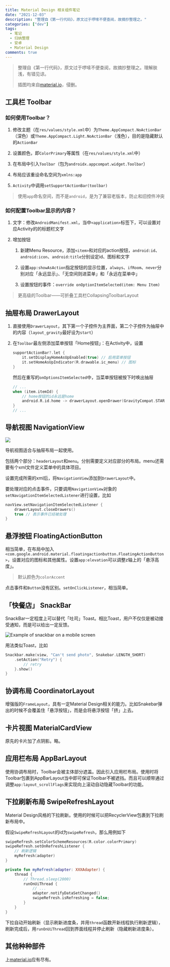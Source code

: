```yaml
---
title: Material Design 相关组件笔记
date: "2021-12-03"
description: "整理自《第一行代码》，原文过于啰嗦不便查阅，故摘抄整理之。"
categories: ["dev"]
tags:
  - 笔记
  - 归纳整理
  - 安卓
  - Material Design
comments: true
---
```


> 整理自《第一行代码》，原文过于啰嗦不便查阅，故摘抄整理之。理解肤浅，有错见谅。
> 
> 插图均来自[material.io](material.io)，侵删。

## 工具栏 Toolbar

### 如何使用Toolbar？

1. 修改主题（在`res/values/style.xml`中）为`Theme.AppCompact.NoActionBar`（深色）或`Theme.AppCompact.Light.NoActionBar`（浅色），目的是隐藏默认的`ActionBar`

2. 设置颜色，即`ColorPrimary`等属性（在`res/values/style.xml`中）

3. 在布局中引入`Toolbar`（包为`androidx.appcompat.widget.Toolbar`）

4. 布局应该重设命名空间为`xmlns:app`

5. `Activity`中调用`setSupportActionBar(toolbar)`

> 使用`app`命名空间，而不是`android`，是为了兼容老版本，防止和旧控件冲突

### 如何配置Toolbar显示的内容？

1. 文字：修改`AndroidManifest.xml`，当中`<application>`标签下，可以设置对应Activity的的标题栏文字

2. 增加按钮
   
   1. 新建Menu Resource，添加`<item>`和对应的action按钮，`android:id`、`android:icon`、`android:title`分别设定id、图标和文字
   
   2. 设置`app:showAsAction`指定按钮的显示位置，`always`、`ifRoom`、`never`分别对应「永远显示」、「无空间则进菜单」和「永远在菜单中」
   
   3. 设置按钮的事件：`override onOptionItemSelected(item: Menu Item)`

> 更高级的Toolbar——可折叠工具栏CollapsingToolbarLayout

## 抽屉布局 DrawerLayout

1. 直接使用`DrawerLayout`，其下第一个子控件为主界面，第二个子控件为抽屉中的内容（`layout_gravity`最好设为`start`）

2. 在`Toolbar`最左侧添加菜单按钮「Home按钮」：在Activity中，设置
   
   ```kotlin
   supportActionBar?.let {
       it.setDisplayHomeAsUpEnabled(true) // 启用菜单按钮
       it.setHomeAsUpIndicator(R.drawable.ic_menu) // 图标
   }
   ```
   
   然后在重写的`onOptionsItemSelected`中，当菜单按钮被按下时唤出抽屉
   
   ```kotlin
   // ...
   when (item.itemId) {
       // home按钮的id永远是home
       android.R.id.home -> drawerLayout.openDrawer(GravityCompat.START)
   }
   // ...
   ```

## 导航视图 NavigationView

![](https://lh3.googleusercontent.com/W4QDMYeNtcm37g2JfKKj5lv8rJ6KGLb9vZdYUNEpjixpHDjjQ_hPrwnj5Ruo1ZYHyukHLRQCtXrzQV6gLzRSNE-w60QYjFcUZZ_2=w1064-v0)

导航视图适合与抽屉布局一起使用。

包括两个部分：`headerLayout`和`menu`。分别需要定义对应部分的布局。menu还需要有个xml文件定义菜单中的具体项目。

设置完成所需的xml后，将`NavigationView`添加到`DrawerLayout`中。

要处理对应的点击事件，只要调用`NavigationView`对象的`setNavigationItemSelectedListener`进行设置，比如

```kotlin
navView.setNavigationItemSelectedListener {
    drawerLayout.closeDrawers()
    true // 表示事件已经被处理
}
```

## 悬浮按钮 FloatingActionButton

相当简单，在布局中加入`<com.google.android.material.floatingactionbutton.FloatingActionButton>`，设置对应的图标和其他属性。设置`app:elevation`可以调整z轴上的「悬浮高度」。

> 默认颜色为`colorAccent`

点击事件和`Button`没有区别。`setOnClickListener`，相当简单。

## 「快餐店」 SnackBar

SnackBar一定程度上可以替代「吐司」Toast。相比Toast，用户不仅仅是被动接受通知，而是可以给出一定反馈。

![Example of snackbar on a mobile screen](https://lh3.googleusercontent.com/-osHhhWWYPzLb8UmhUU1pmmd2q-bUj1vU8raFKcPtAxDPMdRlGixw31rhd1EcOiW6guvgFZAflH7rFF1b-D45Pk-SFmPGiBg9BpazQ=w1064-v0)

用法类似Toast，比如

```kotlin
Snackbar.make(view, "Can't send photo", Snakebar.LENGTH_SHORT)
    .setAction("Retry") {
        // retry
    }.show()
}
```

## 协调布局 CoordinatorLayout

增强版的`FrameLayout`，具有一定Material Design相关的能力。比如Snakebar弹出的时候不会覆盖住「悬浮按钮」，而是会将悬浮按钮「挤」上去。

## 卡片视图 MaterialCardView

原先的卡片加了点阴影。略。

## 应用栏布局 AppBarLayout

使用协调布局时，Toolbar会被主体部分遮盖。因此引入应用栏布局。使用时将Toolbar包裹到AppBarLayout当中即可保证Toolbar不被遮挡。而且可以顺带通过调整`app:layout_scrollFlags`来实现向上滚动自动隐藏Toolbar的功能。

## 下拉刷新布局 SwipeRefreshLayout

Material Design风格的下拉刷新。使用的时候可以把RecyclerView包裹到下拉刷新布局中。

假设`SwipeRefreshLayout`的id为`swipeRefresh`，那么用例如下

```kotlin
swipeRefresh.setColorSchemeResources(R.color.colorPrimary)
swipeRefresh.setOnRefreshListener {
    // 刷新逻辑
    myRefresh(adapter)
}
```

```kotlin
private fun myRefresh(adapter: XXXAdapter) {
    thread {
        // Thread.sleep(2000)
        runOnUiThread {
            // ...
            adapter.notifyDataSetChanged()
            swipeRefresh.isRefreshing = false;
        }
    }
}
```

下拉自动开始刷新（显示刷新进度条，并用`thread`函数开新线程执行刷新逻辑），刷新完成后，用`runOnUiThread`回到界面线程并停止刷新（隐藏刷新进度条）。

## 其他种种部件

上[material.io](material.io)应有尽有。


